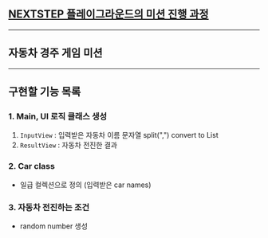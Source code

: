 ## [NEXTSTEP 플레이그라운드의 미션 진행 과정](https://github.com/next-step/nextstep-docs/blob/master/playground/README.md)

---
## 자동차 경주 게임 미션

---
## 구현할 기능 목록
### 1. Main, UI 로직 클래스 생성
1. `InputView` : 입력받은 자동차 이름 문자열 split(",") convert to List
2. `ResultView` : 자동차 전진한 결과

### 2. Car class 
- 일급 컬렉션으로 정의 (입력받은 car names)

### 3. 자동차 전진하는 조건
- random number 생성
